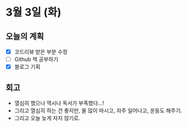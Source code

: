 # 3월 3일 \(화\)

## 오늘의 계획

* [x] 코드리뷰 받은 부분 수정
* [ ] Github 책 공부하기
* [x] 블로그 기획

## 회고

* 열심히 했으나 역시나 독서가 부족했다...!
* 그리고 열심히 하는 건 좋지만, 물 많이 마시고, 자주 일어나고, 운동도 해주기.
* 그리고 오늘 늦게 자지 않기로.

